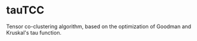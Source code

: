 # tauTCC
Tensor co-clustering algorithm, based on the optimization of Goodman and Kruskal's tau function.
